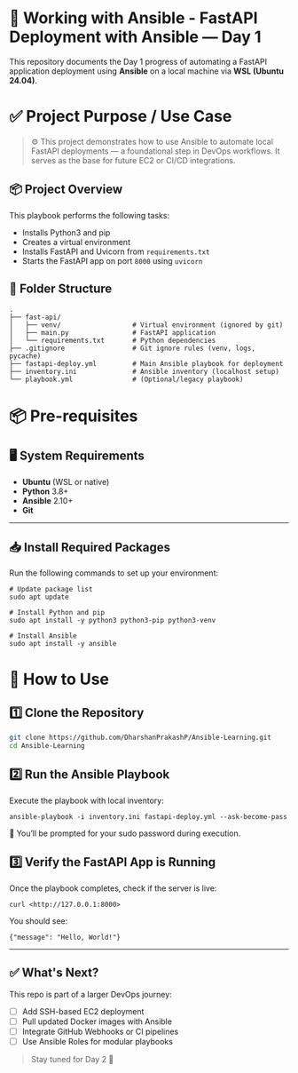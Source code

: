 # 🚀 Working with Ansible - FastAPI Deployment with Ansible — Day 1


This repository documents the Day 1 progress of automating a FastAPI application deployment using **Ansible** on a local machine via **WSL (Ubuntu 24.04)**.

# ✅ Project Purpose / Use Case
> ⚙️ This project demonstrates how to use Ansible to automate local FastAPI deployments — a foundational step in DevOps workflows. It serves as the base for future EC2 or CI/CD integrations.

## 📦 Project Overview

This playbook performs the following tasks:

- Installs Python3 and pip
- Creates a virtual environment
- Installs FastAPI and Uvicorn from `requirements.txt`
- Starts the FastAPI app on port `8000` using `uvicorn`

## 📁 Folder Structure
    .
    ├── fast-api/
    │   ├── venv/                  # Virtual environment (ignored by git)
    │   ├── main.py                # FastAPI application
    │   └── requirements.txt       # Python dependencies
    ├── .gitignore                 # Git ignore rules (venv, logs, pycache)
    ├── fastapi-deploy.yml         # Main Ansible playbook for deployment
    ├── inventory.ini              # Ansible inventory (localhost setup)
    └── playbook.yml               # (Optional/legacy playbook)
    

# 📦 Pre-requisites
## 🖥️ System Requirements

- **Ubuntu** (WSL or native)
- **Python** 3.8+
- **Ansible** 2.10+
- **Git**
---

## 📥 Install Required Packages

Run the following commands to set up your environment:

``` 
# Update package list
sudo apt update

# Install Python and pip
sudo apt install -y python3 python3-pip python3-venv

# Install Ansible
sudo apt install -y ansible
```

# 🚀 How to Use


## 1️⃣ Clone the Repository

```bash
git clone https://github.com/DharshanPrakashP/Ansible-Learning.git
cd Ansible-Learning

```

## 2️⃣ Run the Ansible Playbook

Execute the playbook with local inventory:
```
ansible-playbook -i inventory.ini fastapi-deploy.yml --ask-become-pass
```
🔐 You’ll be prompted for your sudo password during execution.

## 3️⃣ Verify the FastAPI App is Running

Once the playbook completes, check if the server is live:
```
curl <http://127.0.0.1:8000>
```

You should see:
```
{"message": "Hello, World!"}
```

---

## ✅ What's Next?

This repo is part of a larger DevOps journey:

- [ ] Add SSH-based EC2 deployment
- [ ] Pull updated Docker images with Ansible
- [ ] Integrate GitHub Webhooks or CI pipelines
- [ ] Use Ansible Roles for modular playbooks

> Stay tuned for Day 2 🚀
